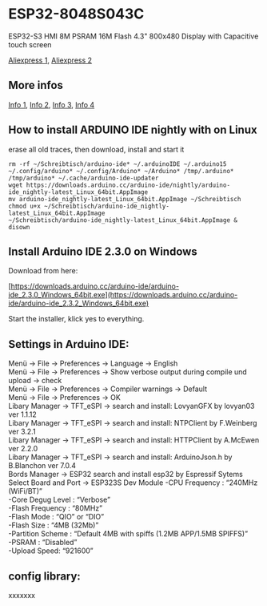 # ESP32-8048S043C

ESP32-S3 HMI 8M PSRAM 16M Flash 4.3" 800x480 Display with Capacitive touch screen <br>

[Aliexpress 1](https://www.aliexpress.com/item/1005004788147691.html),
[Aliexpress 2](https://www.aliexpress.com/item/1005004788147691.html)


## More infos
[Info 1](https://esp3d.io/esp3d-tft/v1.x/hardware/sunton-43-8048/index.html), 
[Info 2](https://homeding.github.io/boards/esp32s3/panel-8048S043.htm), 
[Info 3](https://wiki.makerfabs.com/Sunton_ESP32_S3_4.3_inch_800x400_IPS_with_Touch.html),
[Info 4](https://github.com/rzeldent/esp32-smartdisplay)



## How to install ARDUINO IDE nightly with on Linux
erase all old traces, then download, install and start it
```
rm -rf ~/Schreibtisch/arduino-ide* ~/.arduinoIDE ~/.arduino15 ~/.config/arduino* ~/.config/Arduino* ~/Arduino* /tmp/.arduino* /tmp/arduino* ~/.cache/arduino-ide-updater
wget https://downloads.arduino.cc/arduino-ide/nightly/arduino-ide_nightly-latest_Linux_64bit.AppImage
mv arduino-ide_nightly-latest_Linux_64bit.AppImage ~/Schreibtisch
chmod u+x ~/Schreibtisch/arduino-ide_nightly-latest_Linux_64bit.AppImage 
~/Schreibtisch/arduino-ide_nightly-latest_Linux_64bit.AppImage & disown
```

## Install Arduino IDE 2.3.0 on Windows 
Download from here:

[https://downloads.arduino.cc/arduino-ide/arduino-ide_2.3.0_Windows_64bit.exe](https://downloads.arduino.cc/arduino-ide/arduino-ide_2.3.2_Windows_64bit.exe)

Start the installer, klick yes to everything.

## Settings in Arduino IDE:<br>
Menü -> File -> Preferences -> Language -> English <br>
Menü -> File -> Preferences -> Show verbose output during compile und upload -> check <br>
Menü -> File -> Preferences -> Compiler warnings -> Default <br>
Menü -> File -> Preferences -> OK <br>
Libary Manager -> TFT_eSPI -> search and install: LovyanGFX by lovyan03 ver 1.1.12 <br>
Libary Manager -> TFT_eSPI -> search and install: NTPClient by F.Weinberg ver 3.2.1 <br>
Libary Manager -> TFT_eSPI -> search and install: HTTPClient by A.McEwen ver 2.2.0 <br>
Libary Manager -> TFT_eSPI -> search and install: ArduinoJson.h by B.Blanchon ver 7.0.4 <br>
Bords Manager -> ESP32 search and install esp32 by Espressif Sytems  <br>
Select Board and Port -> ESP323S Dev Module
-CPU Frequency : “240MHz (WiFi/BT)” <br>
-Core Degug Level : “Verbose” <br>
-Flash Frequency : “80MHz” <br>
-Flash Mode : “QIO” or “DIO” <br>
-Flash Size : “4MB (32Mb)” <br>
-Partition Scheme : “Default 4MB with spiffs (1.2MB APP/1.5MB SPIFFS)” <br>
-PSRAM : “Disabled” <br>
-Upload Speed: “921600”  <br>

## config library:<br>

xxxxxxx <br>
